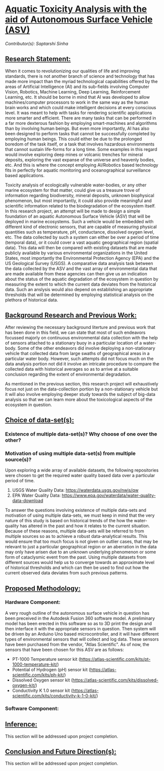 # <ins>Aquatic Toxicity Analysis with the aid of Autonomous Surface Vehicle (ASV)</ins>

*Contributor(s): Saptarshi Sinha*

## <ins>Research Statement:</ins>
When it comes to revolutionizing our qualities of life and improving standards, there is not another branch of science and technology that has made more impact than the myriad technological capabilities offered by the areas of Artificial Intelligence (AI) and its sub-fields involving Computer Vision, Robotics, Machine Learning, Deep Learning, Reinforcement Learning, etc. It should be borne in mind that AI was developed to allow machines/computer processors to work in the same way as the human brain works and which could make intelligent decisions at every conscious level. It was meant to help with tasks for rendering scientific applications more smarter and efficient. There are many tasks that can be performed in a far more dexterous fashion by employing smart-machines and algorithms than by involving human beings. But even more importantly, AI has also been designed to perform tasks that cannot be successfully completed by employing human beings. This could either be due to the prolonged boredom of the task itself, or a task that involves hazardous environments that cannot sustain life-forms for a long time. Some examples in this regard would involve exploring deep mines or volcanic trenches for mineral deposits, exploring the vast expanse of the universe and heavenly bodies, etc. And this is where the concept employing AI/Robotics based technology fits in perfectly for aquatic monitoring and oceanographical surveillance based applications.
 
Toxicity analysis of ecologically vulnerable water-bodies, or any other marine ecosystem for that matter, could give us a treasure trove of information regarding biodiversity, mineral deposits, unknown biophysical phenomenon, but most importantly, it could also provide meaningful and scientific information related to the biodegradation of the ecosystem itself. In this research project, an attempt will be made to design a simple foundation of an aquatic Autonomous Surface Vehicle (ASV) that will be deployed in marine ecosystems. Such a vehicle would be embedded with different kind of electronic sensors, that are capable of measuring physical quantities such as temperature, pH, conductance, dissolved oxygen level, etc. The data collected by such a system can either be over a period of time (temporal data), or it could cover a vast aquatic geographical region (spatial data). This data will then be compared with existing datasets that are made publicly available by various environmental organizations in the United States, most importantly the Environmental Protection Agency (EPA) and the US Geological Survey (USGS). A comparative data analysis task between the data collected by the ASV and the vast array of environmental data that are made available from these agencies can then give us an indication about the status of the aquatic degradation of the ecosystem in question by measuring the extent to which the current data deviates from the historical data. Such an anslysis would also depend on establishing an appropriate thresholds that will be determined by employing statistical analysis on the plethora of historical data. 


## <ins>Background Research and Previous Work:</ins>

After reviewing the necessary background literture and previous work that has been done in this field, we can state that most of such endeavors focussed majorly on continuous environmental data collection with the help of sensors attached to a stationary buoy in a particular location of a water-body. Some of the other endeavors did involve deploying a non-stationary vehicle that collected data from large swaths of geographical areas in a particular water body. However, such attempts did not focus much on the data analysis portion not did it involve an intricate procedure to compare the collected data with historical averages so as to arrive at a suitable conclusion regarding the extent of environmental degradation.

As mentioned in the previous section, this research project will exhaustively focus not just on the data-collection portion by a non-stationary vehicle but it will also involve employing deeper study towards the subject of big-data analysis so that we can learn more about the toxicological aspects of the ecosystem in question.



## <ins>Choice of data-set(s):</ins>
### Existence of multiple data-set(s)? Why choose of one over the other?
### Motivation of using multiple data-set(s) from multiple source(s)?

Upon exploring a wide array of available datasets, the following repositories were chosen to get the required water quality based data over a particular period of time.   

1. USGS Water Quality Data: https://waterdata.usgs.gov/nwis/qw
2. EPA Water Quality Data: https://www.epa.gov/waterdata/water-quality-data-download

To answer the questions involving existence of multiple data-sets and motivation of using multiple data-sets, we must keep in mind that the very nature of this study is based on historical trends of the how the water-quality has altered in the past and how it relates to the current situation. Because of these reasons, multiple data-sets will be referred to from multiple sources so as to achieve a robust data-analytical results. This would ensure that too much focus is not given on outlier cases, that may be relevant to just a particular geographical region or an aberration in the data may only have arisen due to an unknown underlying phenomenon or some form of cataclysmic event from the past. Using multiple datasets from different sources would help us to converge towards an approximate level of historical thresholds and which can then be used to find out how the current observed data deviates from such previous patterns.
   

## <ins>Proposed Methodology:</ins>

### Hardware Component:

A very rough outline of the autonomous surface vehicle in question has been preceived in the Autodesk Fusion 360 software model. A preliminary model has been erected in this software so as to 3D print the design and then interface it with the appropriate sensors in question. Then system will be driven by an Arduino Uno based microcontroller, and it will have different types of environmental sensors that will collect and log data. These sensors have been purchased from the vendor, "Atlas Scientific". As of now, the sensors that have been chosen for this ASV are as follows: 

* PT-1000 Temperature sensor kit (https://atlas-scientific.com/kits/pt-1000-temperature-kit/)
* Potential of Hydrogen (pH) sensor kit (https://atlas-scientific.com/kits/ph-kit/)
* Dissolved Oxygen sensor kit (https://atlas-scientific.com/kits/dissolved-oxygen-kit/)
* Conductivity K 1.0 sensor kit (https://atlas-scientific.com/kits/conductivity-k-1-0-kit/)

### Software Component:


## <ins>Inference:</ins>

This section will be addressed upon project completion.

## <ins>Conclusion and Future Direction(s):</ins>

This section will be addressed upon project completion.
